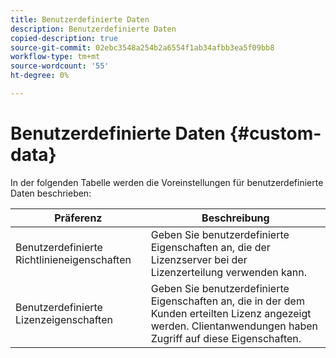 ```yaml
---
title: Benutzerdefinierte Daten
description: Benutzerdefinierte Daten
copied-description: true
source-git-commit: 02ebc3548a254b2a6554f1ab34afbb3ea5f09bb8
workflow-type: tm+mt
source-wordcount: '55'
ht-degree: 0%

---
```


# Benutzerdefinierte Daten {#custom-data}

In der folgenden Tabelle werden die Voreinstellungen für benutzerdefinierte Daten beschrieben:

| Präferenz | Beschreibung |
|---|---|
| Benutzerdefinierte Richtlinieneigenschaften | Geben Sie benutzerdefinierte Eigenschaften an, die der Lizenzserver bei der Lizenzerteilung verwenden kann. |
| Benutzerdefinierte Lizenzeigenschaften | Geben Sie benutzerdefinierte Eigenschaften an, die in der dem Kunden erteilten Lizenz angezeigt werden. Clientanwendungen haben Zugriff auf diese Eigenschaften. |
